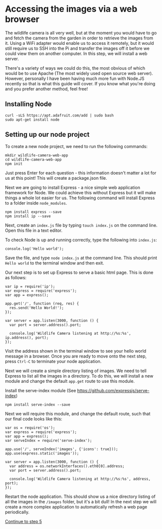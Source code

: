 # Accessing the images via a web browser

The wildlife camera is all very well, but at the moment you would have to go and fetch the camera from the garden in order to retrieve the images from it.
Using a WiFi adapter would enable us to access it remotely, but it would still require us to SSH into the Pi and transfer the images off it before we could view them on another computer. In this step, we will install a web server.

There's a variety of ways we could do this, the most obvious of which would be to use Apache (The most widely used open source web server). However, personally I have been having much more fun with Node.JS recently so that is what this guide will cover. If you know what you're doing and you prefer another method, feel free!

## Installing Node

```
curl -sLS https://apt.adafruit.com/add | sudo bash
sudo apt-get install node
```

## Setting up our node project
To create a new node project, we need to run the following commands:

```
mkdir wildlife-camera-web-app
cd wildlife-camera-web-app
npm init
```

Just press Enter for each question - this information doesn't matter a lot for us at this point! This will create a package.json file.

Next we are going to install Express - a nice simple web application framework for Node. We could achieve this without Express but it will make things a whole lot easier for us. The following command will install Express to a folder inside `node_modules`.

```
npm install express --save
npm install ip --save
```

Next, create an `index.js` file by typing `touch index.js` on the command line. Open this file in a text editor.

To check Node is up and running correctly, type the following into `index.js`:

```
console.log('Hello world');
```

Save the file, and type `node index.js` at the command line. This should print `Hello world` to the terminal window and then exit.

Our next step is to set up Express to serve a basic html page. This is done as follows:

```
var ip = require('ip');
var express = require('express');
var app = express();

app.get('/', function (req, res) {
  res.send('Hello World!');
});

var server = app.listen(3000, function () {
  var port = server.address().port;

  console.log('Wildlife Camera listening at http://%s:%s', ip.address(), port);
});
```

Visit the address shown in the terminal window to see your hello world message in a browser. Once you are ready to move onto the next step, press `Ctrl-C` to terminate your node application.

Next we will create a simple directory listing of images. We need to tell Express to list all the images in a directory. To do this, we will install a new module and change the default `app.get` route to use this module.

Install the serve-index module (See https://github.com/expressjs/serve-index)
```
npm install serve-index --save
```

Next we will require this module, and change the default route, such that our final code looks like this:

```
var os = require('os');
var express = require('express');
var app = express();
var serveIndex = require('serve-index');

app.use('/', serveIndex('images', {'icons': true}));
app.use(express.static('images'));

var server = app.listen(3000, function () {
  var address = os.networkInterfaces().eth0[0].address;
  var port = server.address().port;

  console.log('Wildlife Camera listening at http://%s:%s', address, port);
});
```

Restart the node application. This should show us a nice directory listing of all the images in the `/images` folder, but it's a bit dull! In the next step we will create a more complex application to automatically refresh a web page periodically.

[Continue to step 5](step-5.md)
